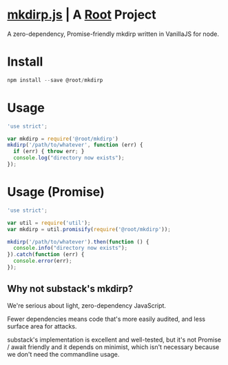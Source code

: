 # [mkdirp.js](https://git.rootprojects.org/root/mkdirp.js) | A [Root](https://rootprojects.org) Project

A zero-dependency, Promise-friendly mkdirp written in VanillaJS for node.

# Install

```js
npm install --save @root/mkdirp
```

# Usage

```js
'use strict';

var mkdirp = require('@root/mkdirp')
mkdirp('/path/to/whatever', function (err) {
  if (err) { throw err; }
  console.log("directory now exists");
});
```

# Usage (Promise)

```js
'use strict';

var util = require('util');
var mkdirp = util.promisify(require('@root/mkdirp'));

mkdirp('/path/to/whatever').then(function () {
  console.info("directory now exists");
}).catch(function (err) {
  console.error(err);
});
```

## Why not substack's mkdirp?

We're serious about light, zero-dependency JavaScript.

Fewer dependencies means code that's more easily audited, and less surface area for attacks.

substack's implementation is excellent and well-tested,
but it's not Promise / await friendly and it depends on minimist,
which isn't necessary because we don't need the commandline usage.
